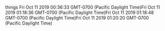 things
Fri Oct 11 2019 00:36:33 GMT-0700 (Pacific Daylight Time)Fri Oct 11 2019 01:18:36 GMT-0700 (Pacific Daylight Time)Fri Oct 11 2019 01:18:48 GMT-0700 (Pacific Daylight Time)Fri Oct 11 2019 01:20:20 GMT-0700 (Pacific Daylight Time)
